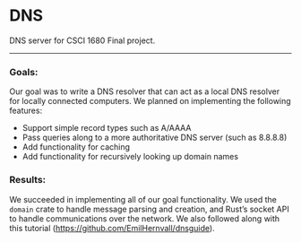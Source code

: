# DNS

DNS server for CSCI 1680 Final project.

---

### Goals:

Our goal was to write a DNS resolver that can act as a local DNS resolver for locally connected computers. We planned on implementing the following features:
* Support simple record types such as A/AAAA
* Pass queries along to a more authoritative DNS server (such as 8.8.8.8)
* Add functionality for caching
* Add functionality for recursively looking up domain names


### Results:

We succeeded in implementing all of our goal functionality. We used the `domain` crate to handle message parsing and creation, and Rust’s socket API to handle communications over the network. We also followed along with this tutorial (https://github.com/EmilHernvall/dnsguide).
